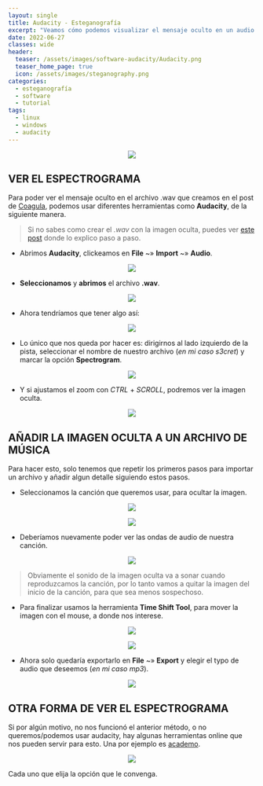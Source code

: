 ```yaml
---
layout: single
title: Audacity - Esteganografía
excerpt: "Veamos cómo podemos visualizar el mensaje oculto en un audio (como el que creamos con Coagula), además de cómo podemos unirlo con otro archivo de audio, como lo podría ser una canción."
date: 2022-06-27
classes: wide
header:
  teaser: /assets/images/software-audacity/Audacity.png
  teaser_home_page: true
  icon: /assets/images/steganography.png
categories:
  - esteganografía
  - software
  - tutorial
tags:
  - linux
  - windows
  - audacity
---
```


<p align="center">
<img src="/assets/images/software-audacity/img_header.jpg">
</p>

## VER EL ESPECTROGRAMA
Para poder ver el mensaje oculto en el archivo .wav que creamos en el post de [Coagula](Coagula/What%20is%20Coagula?), podemos usar diferentes herramientas como **Audacity**, de la siguiente manera.

> Si no sabes como crear el *.wav* con la imagen oculta, puedes ver [este post](https://invertebr4do.github.io/software-coagula) donde lo explico paso a paso.

- Abrimos **Audacity**, clickeamos en **File** ~» **Import** ~» **Audio**.

<p align="center">
<img src="/assets/images/software-audacity/img1.png">
</p>

- **Seleccionamos** y **abrimos** el archivo **.wav**.

<p align="center">
<img src="/assets/images/software-audacity/img2.png">
</p>

- Ahora tendríamos que tener algo así:

<p align="center">
<img src="/assets/images/software-audacity/img3.png">
</p>

- Lo único que nos queda por hacer es: dirigirnos al lado izquierdo de la pista, seleccionar el nombre de nuestro archivo (*en mi caso s3cret*) y marcar la opción **Spectrogram**.

<p align="center">
<img src="/assets/images/software-audacity/img4.png">
</p>

- Y si ajustamos el zoom con *CTRL* + *SCROLL*, podremos ver la imagen oculta.

<p align="center">
<img src="/assets/images/software-audacity/img5.png">
</p>

## AÑADIR LA IMAGEN OCULTA A UN ARCHIVO DE MÚSICA
Para hacer esto, solo tenemos que repetir los primeros pasos para importar un archivo y añadir algun detalle siguiendo estos pasos.

- Seleccionamos la canción que queremos usar, para ocultar la imagen.

<p align="center">
<img src="/assets/images/software-audacity/img6.png">
</p>

<p align="center">
<img src="/assets/images/software-audacity/img7.png">
</p>

- Deberíamos nuevamente poder ver las ondas de audio de nuestra canción.

<p align="center">
<img src="/assets/images/software-audacity/img8.png">
</p>

> Obviamente el sonido de la imagen oculta va a sonar cuando reproduzcamos la canción, por lo tanto vamos a quitar la imagen del inicio de la canción, para que sea menos sospechoso.

- Para finalizar usamos la herramienta **Time Shift Tool**, para mover la imagen con el mouse, a donde nos interese.

<p align="center">
<img src="/assets/images/software-audacity/img9.png">
</p>

<p align="center">
<img src="/assets/images/software-audacity/img10.png">
</p>

- Ahora solo quedaría exportarlo en **File** ~» **Export** y elegir el typo de audio que deseemos (*en mi caso mp3*).

<p align="center">
<img src="/assets/images/software-audacity/img11.png">
</p>

## OTRA FORMA DE VER EL ESPECTROGRAMA
Si por algún motivo, no nos funcionó el anterior método, o no queremos/podemos usar audacity, hay algunas herramientas online que nos pueden servir para esto. Una por ejemplo es [academo](https://academo.org/demos/spectrum-analyzer).

<p align="center">
<img src="/assets/images/software-audacity/img12.png">
</p>

Cada uno que elija la opción que le convenga.